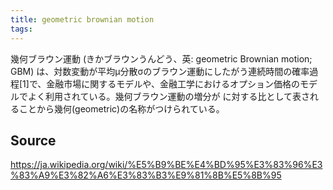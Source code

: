 ```yaml
---
title: geometric brownian motion
tags: 
---
```


幾何ブラウン運動 (きかブラウンうんどう、英: geometric Brownian motion; GBM) は、対数変動が平均μ分散σのブラウン運動にしたがう連続時間の確率過程[1]で、金融市場に関するモデルや、金融工学におけるオプション価格のモデルでよく利用されている。幾何ブラウン運動の増分が  に対する比として表されることから幾何(geometric)の名称がつけられている。

## Source
https://ja.wikipedia.org/wiki/%E5%B9%BE%E4%BD%95%E3%83%96%E3%83%A9%E3%82%A6%E3%83%B3%E9%81%8B%E5%8B%95